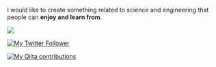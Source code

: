 I would like to create something related to science and engineering that people can **enjoy and learn from**.

![](https://raw.githubusercontent.com/zawawahoge/zawawahoge/main/profile-summary-card-output/nord_bright/0-profile-details.svg)

[![My Twitter Follower](https://img.shields.io/twitter/follow/zawawahoge?label=Twitter&logo=twitter&style=flat)](https://twitter.com/zawawahoge)

[![My Qiita contributions](https://qiita-badge.apiapi.app/s/zawawahoge/contributions.svg)](https://qiita.com/zawawahoge)

